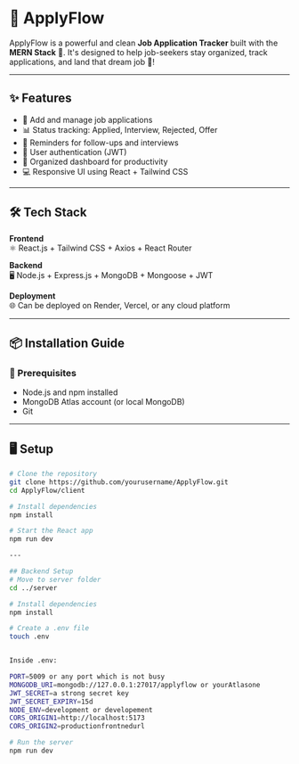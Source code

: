 # 🚀 ApplyFlow

ApplyFlow is a powerful and clean **Job Application Tracker** built with the **MERN Stack** 🧱. It's designed to help job-seekers stay organized, track applications, and land that dream job 💼!

---

## ✨ Features

- 📝 Add and manage job applications
- 📊 Status tracking: Applied, Interview, Rejected, Offer
- 🔔 Reminders for follow-ups and interviews
- 🔐 User authentication (JWT)
- 📂 Organized dashboard for productivity
- 💻 Responsive UI using React + Tailwind CSS

---

## 🛠️ Tech Stack

**Frontend**  
⚛️ React.js + Tailwind CSS + Axios + React Router

**Backend**  
🖥️ Node.js + Express.js + MongoDB + Mongoose + JWT

**Deployment**  
🌐 Can be deployed on Render, Vercel, or any cloud platform

---

## 📦 Installation Guide

### 🔧 Prerequisites

- Node.js and npm installed
- MongoDB Atlas account (or local MongoDB)
- Git

---

## 🖥️  Setup

```bash
# Clone the repository
git clone https://github.com/yourusername/ApplyFlow.git
cd ApplyFlow/client

# Install dependencies
npm install

# Start the React app
npm run dev

---

## Backend Setup
# Move to server folder
cd ../server

# Install dependencies
npm install

# Create a .env file
touch .env


Inside .env:

PORT=5009 or any port which is not busy
MONGODB_URI=mongodb://127.0.0.1:27017/applyflow or yourAtlasone
JWT_SECRET=a strong secret key
JWT_SECRET_EXPIRY=15d
NODE_ENV=development or developement
CORS_ORIGIN1=http://localhost:5173
CORS_ORIGIN2=productionfrontnedurl

# Run the server
npm run dev